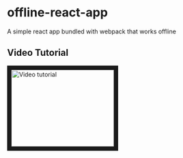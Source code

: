 # offline-react-app
A simple react app bundled with webpack that works offline

## Video Tutorial
<a href="http://www.youtube.com/watch?feature=player_embedded&v=fMWR7zqcjk4" target="_blank"><img src="http://img.youtube.com/vi/fMWR7zqcjk4/0.jpg" 
alt="Video tutorial" width="240" height="180" border="10" /></a>
